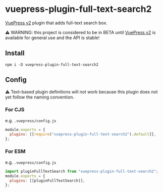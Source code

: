 # vuepress-plugin-full-text-search2

[VuePress v2] plugin that adds full-text search box.

[vuepress v2]: https://v2.vuepress.vuejs.org/

:warning: WARNING: this project is considered to be in BETA until [VuePress v2] is available for general use and the API is stable!

## Install

```shell
npm i -D vuepress-plugin-full-text-search2
```

## Config

:warning: Text-based plugin definitions will not work because this plugin does not yet follow the naming convention.

### For CJS

e.g. `.vuepress/config.js`

```js
module.exports = {
  plugins: [[require("vuepress-plugin-full-text-search2").default]],
};
```

### For ESM

e.g. `.vuepress/config.js`

```js
import pluginFullTextSearch from "vuepress-plugin-full-text-search2";
module.exports = {
  plugins: [[pluginFullTextSearch]],
};
```
